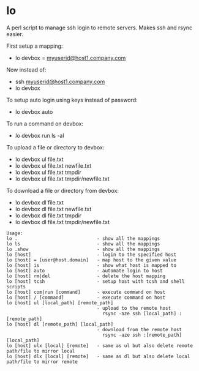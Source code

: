 # lo
A perl script to manage ssh login to remote servers. Makes ssh and rsync easier.

First setup a mapping:
* lo devbox = myuserid@host1.company.com

Now instead of:
* ssh myuserid@host1.company.com
* lo devbox

To setup auto login using keys instead of password:
* lo devbox auto

To run a command on devbox:
* lo devbox run ls -al

To upload a file or directory to devbox:
* lo devbox ul file.txt
* lo devbox ul file.txt newfile.txt
* lo devbox ul file.txt tmpdir
* lo devbox ul file.txt tmpdir/newfile.txt

To download a file or directory from devbox:
* lo devbox dl file.txt
* lo devbox dl file.txt newfile.txt
* lo devbox dl file.txt tmpdir
* lo devbox dl file.txt tmpdir/newfile.txt


```
Usage:
lo .                             - show all the mappings
lo ls                            - show all the mappings
lo .show                         - show all the mappings
lo [host]                        - login to the specified host
lo [host] = [user@host.domain]   - map host to the given value
lo [host] is                     - show what host is mapped to
lo [host] auto                   - automate login to host
lo [host] rm|del                 - delete the host mapping
lo [host] tcsh                   - setup host with tcsh and shell scripts
lo [host] com|run [command]      - execute command on host
lo [host] / [command]            - execute command on host
lo [host] ul [local_path] [remote_path]
                                 - upload to the remote host
                                   rsync -aze ssh [local_path] :[remote_path]
lo [host] dl [remote_path] [local_path]
                                 - download from the remote host
                                   rsync -aze ssh :[remote_path] [local_path]
lo [host] ulx [local] [remote]   - same as ul but also delete remote path/file to mirror local
lo [host] dlx [local] [remote]   - same as dl but also delete local path/file to mirror remote
```

